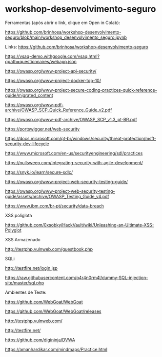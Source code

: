 # workshop-desenvolvimento-seguro

Ferramentas (após abrir o link, clique em Open in Colab):

https://github.com/brinhosa/workshop-desenvolvimento-seguro/blob/main/workshop_desenvolvimento_seguro.ipynb

Links:
https://github.com/brinhosa/workshop-desenvolvimento-seguro

https://vsaq-demo.withgoogle.com/vsaq.html?qpath=questionnaires/webapp.json

https://owasp.org/www-project-api-security/

https://owasp.org/www-project-docker-top-10/

https://owasp.org/www-project-secure-coding-practices-quick-reference-guide/migrated_content

https://owasp.org/www-pdf-archive/OWASP_SCP_Quick_Reference_Guide_v2.pdf

https://owasp.org/www-pdf-archive/OWASP_SCP_v1.3_pt-BR.pdf

https://portswigger.net/web-security

https://docs.microsoft.com/pt-br/windows/security/threat-protection/msft-security-dev-lifecycle

https://www.microsoft.com/en-us/securityengineering/sdl/practices

https://nullsweep.com/integrating-security-with-agile-development/

https://snyk.io/learn/secure-sdlc/

https://owasp.org/www-project-web-security-testing-guide/

https://owasp.org/www-project-web-security-testing-guide/assets/archive/OWASP_Testing_Guide_v4.pdf

https://www.ibm.com/br-pt/security/data-breach

XSS poliglota

https://github.com/0xsobky/HackVault/wiki/Unleashing-an-Ultimate-XSS-Polyglot

XSS Armazenado 

http://testphp.vulnweb.com/guestbook.php

SQLi

http://testfire.net/login.jsp

https://raw.githubusercontent.com/p4r4n0rm4l/dummy-SQL-injection-site/master/sql.php

Ambientes de Teste:

https://github.com/WebGoat/WebGoat

https://github.com/WebGoat/WebGoat/releases

http://testphp.vulnweb.com/

http://testfire.net/

https://github.com/digininja/DVWA

https://amanhardikar.com/mindmaps/Practice.html
